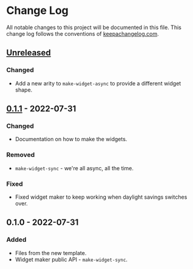 # Change Log
All notable changes to this project will be documented in this file. This change log follows the conventions of [keepachangelog.com](http://keepachangelog.com/).

## [Unreleased]
### Changed
- Add a new arity to `make-widget-async` to provide a different widget shape.

## [0.1.1] - 2022-07-31
### Changed
- Documentation on how to make the widgets.

### Removed
- `make-widget-sync` - we're all async, all the time.

### Fixed
- Fixed widget maker to keep working when daylight savings switches over.

## 0.1.0 - 2022-07-31
### Added
- Files from the new template.
- Widget maker public API - `make-widget-sync`.

[Unreleased]: https://github.com/iwrotesomecode/swimwild/compare/0.1.1...HEAD
[0.1.1]: https://github.com/iwrotesomecode/swimwild/compare/0.1.0...0.1.1
